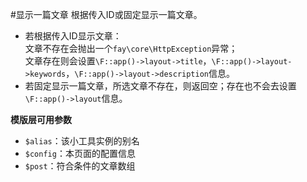 #显示一篇文章
根据传入ID或固定显示一篇文章。

- 若根据传入ID显示文章：  
文章不存在会抛出一个`fay\core\HttpException`异常；  
文章存在则会设置`\F::app()->layout->title`，`\F::app()->layout->keywords`，`\F::app()->layout->description`信息。
- 若固定显示一篇文章，所选文章不存在，则返回空；存在也不会去设置`\F::app()->layout`信息。

**模版层可用参数**

- `$alias`：该小工具实例的别名
- `$config`：本页面的配置信息
- `$post`：符合条件的文章数组
